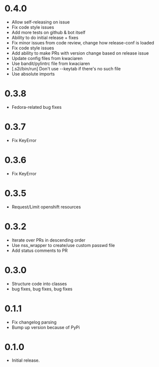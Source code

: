 # 0.4.0

* Allow self-releasing on issue
* Fix code style issues
* Add more tests on github & bot itself
* Ability to do initial release + fixes
* Fix minor issues from code review, change how release-conf is loaded
* Fix code style issues
* Add ability to make PRs with version change based on release issue
* Update config files from kwaciaren
* Use bandit/pylintrc file from kwaciaren
* [.s2i/bin/run] Don't use --keytab if there's no such file
* Use absolute imports

# 0.3.8
* Fedora-related bug fixes

# 0.3.7
* Fix KeyError

# 0.3.6
* Fix KeyError

# 0.3.5
* Request/Limit openshift resources

# 0.3.2
* Iterate over PRs in descending order
* Use nss_wrapper to create/use custom passwd file
* Add status comments to PR

# 0.3.0
* Structure code into classes
* bug fixes, bug fixes, bug fixes

# 0.1.1
* Fix changelog parsing
* Bump up version because of PyPi

# 0.1.0

* Initial release.

